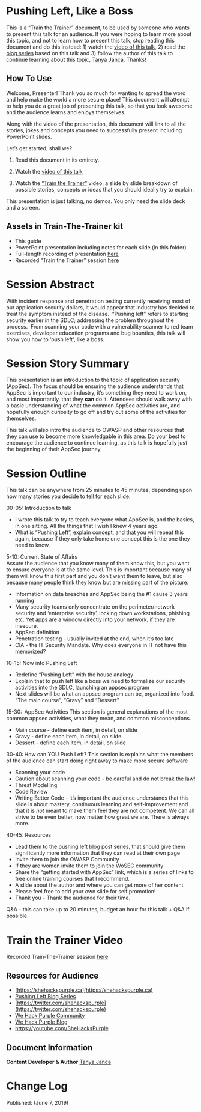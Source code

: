 
# Pushing Left, Like a Boss

This is a “Train the Trainer” document, to be used by someone who wants to present this talk for an audience.  If you were hoping to learn more about this topic, and not to learn how to present this talk, stop reading this document and do this instead: 1) watch the [video of this talk](https://www.youtube.com/watch?v=kbTvhWfvp2o&t=1215s), 2) read the [blog series](https://wehackpurple.com/pushing-left-like-a-boss-part-1/) based on this talk and 3) follow the author of this talk to continue learning about this topic, [Tanya Janca](https://twitter.com/shehackspurple).  Thanks!

## How To Use

Welcome, Presenter! Thank you so much for wanting to spread the word and help make the world a more secure place!  This document will attempt to help you do a great job of presenting this talk, so that you look awesome and the audience learns and enjoys themselves.

Along with the video of the presentation, this document will link to all the stories, jokes and concepts you need to successfully present including PowerPoint slides.

Let’s get started, shall we?  

1.  Read this document in its entirety.

2.  Watch the [video of this talk](https://www.youtube.com/watch?v=kbTvhWfvp2o&t=1215s) 

3.  Watch the [“Train the Trainer”](https://www.youtube.com/watch?v=bWjPl-cKzFs) video, a slide by slide breakdown of possible stories, concepts or ideas that you should ideally try to explain.

This presentation is just talking, no demos.  You only need the slide deck and a screen. 

## Assets in Train-The-Trainer kit

- This guide
- PowerPoint presentation including notes for each slide (in this folder)
- Full-length recording of presentation [here](https://www.youtube.com/watch?v=kbTvhWfvp2o&t=1215s)
- Recorded “Train the Trainer” session [here](https://www.youtube.com/watch?v=bWjPl-cKzFs)


# Session Abstract

With incident response and penetration testing currently receiving most of our application security dollars, it would appear that industry has decided to treat the symptom instead of the disease.  “Pushing left” refers to starting security earlier in the SDLC; addressing the problem throughout the process.  From scanning your code with a vulnerability scanner to red team exercises, developer education programs and bug bounties, this talk will show you how to ‘push left', like a boss.

# Session Story Summary

This presentation is an introduction to the topic of application security (AppSec).  The focus should be ensuring the audience understands that AppSec is important to our industry, it’s something they need to work on, and most importantly, that they **can** do it.  Attendees should walk away with a basic understanding of what the common AppSec activities are, and hopefully enough curiosity to go off and try out some of the activities for themselves.  

This talk will also intro the audience to OWASP and other resources that they can use to become more knowledgable in this area. Do your best to encourage the audience to continue learning, as this talk is hopefully just the beginning of their AppSec journey.


Session Outline
===============

This talk can be anywhere from 25 minutes to 45 minutes, depending upon how many stories you decide to tell for each slide.

00-05: Introduction to talk  
* I wrote this talk to try to teach everyone what AppSec is, and the basics, in one sitting.  All the things that I wish I knew 4 years ago.
* What is “Pushing Left”, explain concept, and that you will repeat this again, because if they only take home one concept this is the one they need to know.

5-10: Current State of Affairs  
Assure the audience that you know many of them know this, but you want to ensure everyone is at the same level.  This is important because many of them will know this first part and you don’t want them to leave, but also because many people think they know but are missing part of the picture.
* Information on data breaches and AppSec being the #1 cause 3 years running
* Many security teams only concentrate on the perimeter/network security and ‘enterprise security’, locking down workstations, phishing etc.  Yet apps are a window directly into your network, if they are insecure.
* AppSec definition
* Penetration testing - usually invited at the end, when it’s too late
* CIA - the IT Security Mandate.  Why does everyone in IT not have this memorized?  


10–15: Now into Pushing Left
* Redefine “Pushing Left” with the house analogy 
* Explain that to push left like a boss we need to formalize our security activities into the SDLC,  launching an appsec program
* Next slides will be what an appsec program can be, organized into food.  “The main course”, “Gravy” and “Dessert”

15-30:  AppSec Activities 
This section is general explanations of the most common appsec activities, what they mean, and common misconceptions.
*  Main course - define each item, in detail, on slide
* Gravy  - define each item, in detail, on slide
* Dessert - define each item, in detail, on slide 

30-40: How can YOU Push Left?
This section is  explains what the members of the audience can start doing right away to make more secure software
* Scanning your code
* Caution about scanning your code - be careful and do not break the law!
* Threat Modelling
* Code Review
* Writing Better Code - it’s important the audience understands that this slide is about mastery, continuous learning and self-improvement and that it is *not* meant to make them feel they are not competent.  We can all strive to be even better, now matter how great we are.  There is always more.

40-45: Resources 
* Lead them to the pushing left blog post series, that should give them significantly more information that they can read at their own page
* Invite them to join the OWASP Community
* If they are women invite them to join the WoSEC community
* Share the “getting started with AppSec” link, which is a series of links to free online training courses that I recommend.
* A slide about the author and where you can get more of her content
* Please feel free to add your own slide for self promotion!
* Thank you - Thank the audience for their time.

Q&A - this can take up to 20 minutes, budget an hour for this talk + Q&A if possible.


Train the Trainer Video
=======================

Recorded Train-The-Trainer session [here](https://www.youtube.com/watch?v=bWjPl-cKzFs)


## Resources for Audience 

* [https://shehackspurple.ca](https://shehackspurple.ca)
* [Pushing Left Blog Series](https://wehackpurple.com/pushing-left-like-a-boss-part-1/)
* [https://twitter.com/shehackspurple](https://twitter.com/shehackspurple)
* [We Hack Purple Community](https://community.wehackpurple.com)
* [We Hack Purple Blog](https://wehackpurple.com/blogs)
* [https://youtube.com/SheHacksPurple ](https://youtube.com/SheHacksPurple )


## Document Information

**Content Developer & Author**
[Tanya Janca](https://shehackspurple.ca)


# Change Log
Published: (June 7, 2019)

